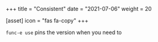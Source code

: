 +++
title = "Consistent"
date = "2021-07-06"
weight = 20

[asset]
 icon = "fas fa-copy"
+++

`func-e use` pins the version when you need to